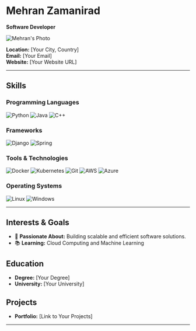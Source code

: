 # Mehran Zamanirad

**Software Developer**

![Mehran's Photo](https://example.com/your-photo.jpg) <!-- لینک عکس خود را اینجا جایگزین کن -->

**Location:** [Your City, Country]  
**Email:** [Your Email]  
**Website:** [Your Website URL]

---

## Skills

### Programming Languages
![Python](https://img.shields.io/badge/-Python-3776AB?logo=python&logoColor=white&style=for-the-badge)
![Java](https://img.shields.io/badge/-Java-007396?logo=java&logoColor=white&style=for-the-badge)
![C++](https://img.shields.io/badge/-C++-00599C?logo=c%2B%2B&logoColor=white&style=for-the-badge)

### Frameworks
![Django](https://img.shields.io/badge/-Django-092E20?logo=django&logoColor=white&style=for-the-badge)
![Spring](https://img.shields.io/badge/-Spring-6DB33F?logo=spring&logoColor=white&style=for-the-badge)

### Tools & Technologies
![Docker](https://img.shields.io/badge/-Docker-2496ED?logo=docker&logoColor=white&style=for-the-badge)
![Kubernetes](https://img.shields.io/badge/-Kubernetes-326CE5?logo=kubernetes&logoColor=white&style=for-the-badge)
![Git](https://img.shields.io/badge/-Git-F05032?logo=git&logoColor=white&style=for-the-badge)
![AWS](https://img.shields.io/badge/-AWS-232F3E?logo=amazon-aws&logoColor=white&style=for-the-badge)
![Azure](https://img.shields.io/badge/-Azure-0078D4?logo=microsoft-azure&logoColor=white&style=for-the-badge)

### Operating Systems
![Linux](https://img.shields.io/badge/-Linux-FCC624?logo=linux&logoColor=black&style=for-the-badge)
![Windows](https://img.shields.io/badge/-Windows-0078D6?logo=windows&logoColor=white&style=for-the-badge)

---

## Interests & Goals
- 🚀 **Passionate About:** Building scalable and efficient software solutions.
- 📚 **Learning:** Cloud Computing and Machine Learning

## Education
- **Degree:** [Your Degree]  
- **University:** [Your University]

## Projects
- **Portfolio:** [Link to Your Projects]

---

